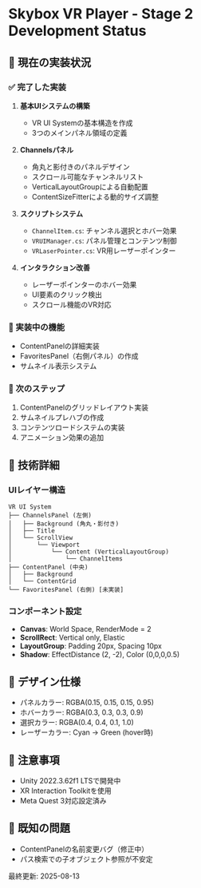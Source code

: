 # Skybox VR Player - Stage 2 Development Status

## 🎯 現在の実装状況

### ✅ 完了した実装
1. **基本UIシステムの構築**
   - VR UI Systemの基本構造を作成
   - 3つのメインパネル領域の定義

2. **Channelsパネル**
   - 角丸と影付きのパネルデザイン
   - スクロール可能なチャンネルリスト
   - VerticalLayoutGroupによる自動配置
   - ContentSizeFitterによる動的サイズ調整

3. **スクリプトシステム**
   - `ChannelItem.cs`: チャンネル選択とホバー効果
   - `VRUIManager.cs`: パネル管理とコンテンツ制御
   - `VRLaserPointer.cs`: VR用レーザーポインター

4. **インタラクション改善**
   - レーザーポインターのホバー効果
   - UI要素のクリック検出
   - スクロール機能のVR対応

### 🚧 実装中の機能
- ContentPanelの詳細実装
- FavoritesPanel（右側パネル）の作成
- サムネイル表示システム

### 📝 次のステップ
1. ContentPanelのグリッドレイアウト実装
2. サムネイルプレハブの作成
3. コンテンツロードシステムの実装
4. アニメーション効果の追加

## 🔧 技術詳細

### UIレイヤー構造
```
VR UI System
├── ChannelsPanel (左側)
│   ├── Background (角丸・影付き)
│   ├── Title
│   └── ScrollView
│       └── Viewport
│           └── Content (VerticalLayoutGroup)
│               └── ChannelItems
├── ContentPanel (中央)
│   ├── Background
│   └── ContentGrid
└── FavoritesPanel (右側) [未実装]
```

### コンポーネント設定
- **Canvas**: World Space, RenderMode = 2
- **ScrollRect**: Vertical only, Elastic
- **LayoutGroup**: Padding 20px, Spacing 10px
- **Shadow**: EffectDistance (2, -2), Color (0,0,0,0.5)

## 🎨 デザイン仕様
- パネルカラー: RGBA(0.15, 0.15, 0.15, 0.95)
- ホバーカラー: RGBA(0.3, 0.3, 0.3, 0.9)
- 選択カラー: RGBA(0.4, 0.4, 0.1, 1.0)
- レーザーカラー: Cyan → Green (hover時)

## 📌 注意事項
- Unity 2022.3.62f1 LTSで開発中
- XR Interaction Toolkitを使用
- Meta Quest 3対応設定済み

## 🐛 既知の問題
- ContentPanelの名前変更バグ（修正中）
- パス検索での子オブジェクト参照が不安定

最終更新: 2025-08-13